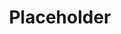 ---
title: Placeholder
tags: [External Post, Git]
style: fill
color: info
description: Placeholder
external_url: https://blog.usejournal.com/how-to-undo-your-git-failure-b76e31ecac74
---